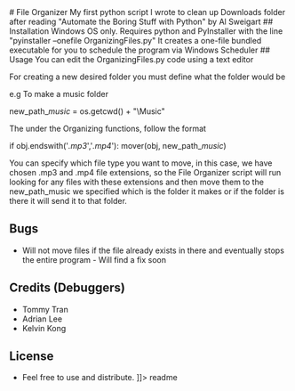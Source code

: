 <content>
# File Organizer
My first python script I wrote to clean up Downloads folder after reading "Automate the Boring Stuff with Python" by Al Sweigart
## Installation
Windows OS only.
Requires python and PyInstaller with the line "pyinstaller –onefile OrganizingFiles.py" 
It creates a one-file bundled executable for you to schedule the program via Windows Scheduler
## Usage
You can edit the OrganizingFiles.py code using a text editor

For creating a new desired folder you must define what the folder would be


e.g To make a music folder

new_path_*music* = os.getcwd() + "\Music"

The under the Organizing functions, follow the format

if obj.endswith('*.mp3*','*.mp4*'):
        mover(obj, new_path_*music*)
        
You can specify which file type you want to move, in this case, we have chosen .mp3 and .mp4 file extensions, so the File Organizer script will run looking for any files with these extensions and then move them to the new_path_music we specified which is the folder it makes or if the folder is there it will send it to that folder.

## Bugs
 * Will not move files if the file already exists in there and eventually stops the entire program - Will find a fix soon
 

## Credits (Debuggers)
 * Tommy Tran
 * Adrian Lee
 * Kelvin Kong
 
## License
 - Feel free to use and distribute.
]]></content>
  <tabTrigger>readme</tabTrigger>

